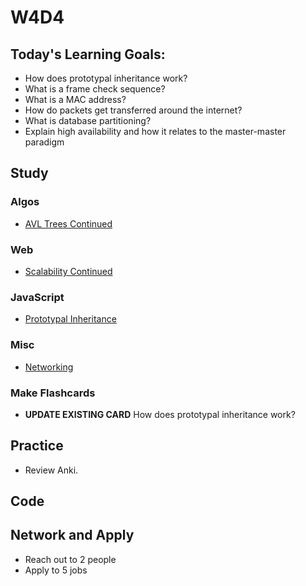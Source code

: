 # W4D4

## Today's Learning Goals:

- How does prototypal inheritance work?
- What is a frame check sequence?
- What is a MAC address?
- How do packets get transferred around the internet?
- What is database partitioning?
- Explain high availability and how it relates to the master-master paradigm

## Study

### Algos

* [AVL Trees Continued](https://www.youtube.com/watch?v=FNeL18KsWPc&t)

### Web

* [Scalability Continued](https://www.youtube.com/watch?v=-W9F__D3oY4&t)

### JavaScript

* [Prototypal Inheritance](https://medium.freecodecamp.org/the-definitive-javascript-handbook-for-a-developer-interview-44ffc6aeb54e)

### Misc

* [Networking](https://www.youtube.com/playlist?list=PLowKtXNTBypH19whXTVoG3oKSuOcw_XeW)

### Make Flashcards

* **UPDATE EXISTING CARD** How does prototypal inheritance work?

## Practice

* Review Anki.

## Code

## Network and Apply

* Reach out to 2 people
* Apply to 5 jobs
